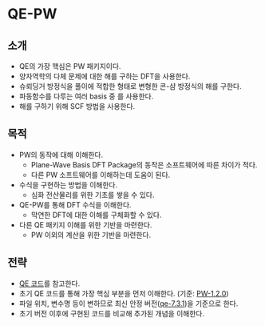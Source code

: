 # QE-PW
## 소개
* QE의 가장 핵심은 PW 패키지이다.
* 양자역학의 다체 문제에 대한 해를 구하는 DFT을 사용한다.
* 슈뢰딩거 방정식을 풀이에 적합한 형태로 변형한 콘-샴 방정식의 해를 구한다.
* 파동함수를 다루는 여러 basis 중 <Glossary id="PW"/>를 사용한다.
* 해를 구하기 위해 SCF 방법을 사용한다.
## 목적
* PW의 동작에 대해 이해한다.
    * Plane-Wave Basis DFT Package의 동작은 소프트웨어에 따른 차이가 적다.
    * 다른 PW 소프트웨어를 이해하는데 도움이 된다.
* 수식을 구현하는 방법을 이해한다.
    * 심화 전산물리를 위한 기초를 쌓을 수 있다.
* QE-PW를 통해 DFT 수식을 이해한다.
    * 막연한 DFT에 대한 이해를 구체화할 수 있다.
* 다른 QE 패키지 이해를 위한 기반을 마련한다.
    * PW 이외의 계산을 위한 기반을 마련한다.
## 전략
* [QE 코드](https://gitlab.com/QEF/q-e)를 참고한다.
* 초기 QE 코드를 통해 가장 핵심 부분을 먼저 이해한다. (기준: [PW-1.2.0](https://gitlab.com/QEF/q-e/-/tree/PW-1.2.0))
* 파일 위치, 변수명 등이 변하므로 최신 안정 버전([qe-7.3.1](https://gitlab.com/QEF/q-e/-/tree/qe-7.3.1))을 기준으로 한다.
* 초기 버전 이후에 구현된 코드를 비교해 추가된 개념을 이해한다.